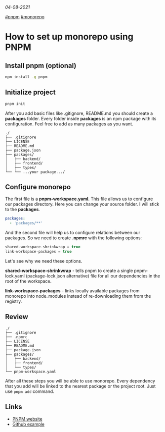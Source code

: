 _04-08-2021_

[#pnpm](tags/pnpm) [#monorepo](tags/monorepo)

# How to set up monorepo using PNPM

## Install pnpm (optional)

```bash
npm install -g pnpm
```

## Initialize project

```bash
pnpm init
```

After you add basic files like .gitignore, README.md you should create a **packages** folder. Every folder inside **packages** is an npm package with its configuration. Feel free to add as many packages as you want.

<pre><code class="language-treeview">./
├── .gitignore
├── LICENSE
├── README.md
├── package.json
├── packages/
│   ├── backend/
│   ├── frontend/
│   ├── types/
└── └── ...your package.../
</code></pre>

## Configure monorepo

The first file is a **pnpm-workspace.yaml**. This file allows us to configure our packages directory. Here you can change your source folder. I will stick to the **packages**.

```yml
packages:
  - 'packages/**'
```

And the second file will help us to configure relations between our packages.
So we need to create **.npmrc** with the following options:

```js
shared-workspace-shrinkwrap = true
link-workspace-packages = true
```

Let's see why we need these options.

**shared-workspace-shrinkwrap** - tells pnpm to create a single pnpm-lock.yaml (package-lock.json alternative) file for all our dependencies in the root of the workspace.

**link-workspace-packages** - links locally available packages from monorepo into node_modules instead of re-downloading them from the registry.

## Review

<pre><code class="language-treeview">./
├── .gitignore
├── .npmrc
├── LICENSE
├── README.md
├── package.json
├── packages/
│   ├── backend/
│   ├── frontend/
│   └── types/
└── pnpm-workspace.yaml
</code></pre>

After all these steps you will be able to use monorepo. Every dependency that you add will be linked to the nearest package or the project root. Just use <code class="language-inline">pnpm add</code> command.

## Links

- [PNPM website](https://pnpm.io/)
- [Github example](https://github.com/old-skull/pnpm-monorepo-starter-kit)
